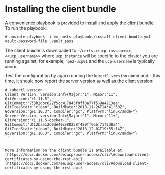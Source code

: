 # Installing the client bundle


A convenience playbook is provided to install and apply the client bundle. To run the playbook:

```
# ansible-playbook -i vm_hosts playbooks/install-client-bundle.yml --vault-password-file .vault_pass
```

The client bundle is downloaded to `~/certs.<<ucp_instance>>.<<ucp_username>>` where `ucp_instance` will 
be specific to the cluster you are running against, for example, `hpe2-ucp01` and the `ucp-username` is typically `admin`.

Test the configuration by again running the `kubectl version` command - this time, it should now report 
the server  version as well as the client version:

```
# kubectl version
Client Version: version.Info{Major:"1", Minor:"11", GitVersion:"v1.11.5", GitCommit:"753b2dbc622f5cc417845f0ff8a77f539a4213ea", GitTreeState:"clean", BuildDate:"2018-11-26T14:41:50Z", GoVersion:"go1.10.3", Compiler:"gc", Platform:"linux/amd64"}
Server Version: version.Info{Major:"1", Minor:"11+", GitVersion:"v1.11.5-docker-1", GitCommit:"d512ba512d0de40cd80258f480ff66bf71f2d8a4", GitTreeState:"clean", BuildDate:"2018-12-03T19:55:14Z", GoVersion:"go1.10.3", Compiler:"gc", Platform:"linux/amd64"}
``


More information on the client bundle is available at [https://docs.docker.com/ee/ucp/user-access/cli/\#download-client-certificates-by-using-the-rest-api](https://docs.docker.com/ee/ucp/user-access/cli/#download-client-certificates-by-using-the-rest-api)
